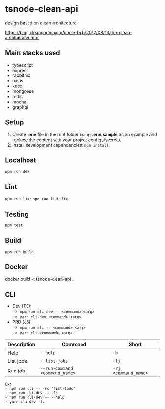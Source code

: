 # tsnode-clean-api

design based on clean architecture

 https://blog.cleancoder.com/uncle-bob/2012/08/13/the-clean-architecture.html
 
## Main stacks used

- typescript
- express
- rabbitmq
- axios
- knex
- mongoose
- redis
- mocha
- graphql
 
## Setup

1. Create **.env** file in the root folder using **.env.sample** as an example and replace the content with your project configs/secrets.
2. Install development dependencies:
   `npm install`

## Localhost

`npm run dev`

## Lint

`npm run lint`
`npm run lint:fix`

## Testing

`npm test`

## Build

`npm run build`

## Docker 

docker build -t tsnode-clean-api . 

## CLI

- Dev (TS):
  - `npm run cli-dev -- <command> <arg>`
  - `yarn cli-dev <command> <arg>`
- PRD (JS):
  - `npm run cli -- <command> <arg>`
  - `yarn cli <command> <arg>`

| Description | Command               | Short           |
| ----------- | --------------------- | --------------- |
| Help        | `--help`              | `-h`            |
| List jobs   | `--list-jobs`         | `-lj`           |
| Run job     | `--run-command <command_name>` | `-rj <command_name>` |

```
Ex:
- npm run cli -- -rc "list-todo"
- npm run cli-dev -- -lc
- npm run cli-dev -- --help
- yarn cli-dev -lc
